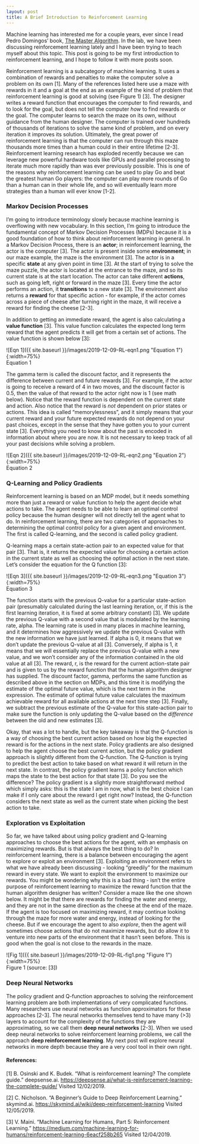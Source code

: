 ```yaml
---
layout: post
title: A Brief Introduction to Reinforcement Learning
---
```


Machine learning has interested me for a couple years, ever since I read Pedro Domingos’ book, [The Master Algorithm](http://benjaminsonemma9.wixsite.com/starshiptoadventure/single-post/2018/09/30/Reading-List-May---September-2018). In the lab, we have been discussing reinforcement learning lately and I have been trying to teach myself about this topic. This post is going to be my first introduction to reinforcement learning, and I hope to follow it with more posts soon. 

Reinforcement learning is a subcategory of machine learning. It uses a combination of rewards and penalties to make the computer solve a problem on its own [1]. Many of the references listed here use a maze with rewards in it and a goal at the end as an example of the kind of problem that reinforcement learning is good at solving (see Figure 1) [3]. The designer writes a reward function that encourages the computer to find rewards, and to look for the goal, but does not tell the computer *how* to find rewards or the goal. The computer learns to search the maze on its own, without guidance from the human designer. The computer is trained over hundreds of thousands of iterations to solve the same kind of problem, and on every iteration it improves its solution. Ultimately, the great power of reinforcement learning is that the computer can run through this maze thousands more times than a human could in their entire lifetime [2-3]. Reinforcement learning research has exploded recently because we can leverage new powerful hardware tools like GPUs and parallel processing to iterate much more rapidly than was ever previously possible. This is one of the reasons why reinforcement learning can be used to play Go and beat the greatest human Go players: the computer can play more rounds of Go than a human can in their whole life, and so will eventually learn more strategies than a human will ever know [1-2].  

### Markov Decision Processes     
I’m going to introduce terminology slowly because machine learning is overflowing with new vocabulary. In this section, I’m going to introduce the fundamental concept of Markov Decision Processes (MDPs) because it is a good foundation of how to think about reinforcement learning in general. In a Markov Decision Process, there is an **actor**; in reinforcement learning, the actor is the computer [3]. The actor is present inside some **environment**; in our maze example, the maze is the environment [3]. The actor is in a specific **state** at any given point in time [3]. At the start of trying to solve the maze puzzle, the actor is located at the entrance to the maze, and so its current state is at the start location. The actor can take different **actions**, such as going left, right or forward in the maze [3]. Every time the actor performs an action, it **transitions** to a new state [3]. The environment also returns a **reward** for that specific action - for example, if the actor comes across a piece of cheese after turning right in the maze, it will receive a reward for finding the cheese [2-3].  

In addition to getting an immediate reward, the agent is also calculating a **value function** [3]. This value function calculates the expected long term reward that the agent predicts it will get from a certain set of actions. The value function is shown below [3]: 

![Eqn 1]({{ site.baseurl }}/images/2019-12-09-RL-eqn1.png "Equation 1"){:width=75%}     
Equation 1

The gamma term is called the discount factor, and it represents the difference between current and future rewards [3]. For example, if the actor is going to receive a reward of 4 in two moves, and the discount factor is 0.5, then the value of that reward to the actor right now is 1 (see math below). Notice that the reward function is dependent on the current state and action. Also notice that the reward is *not* dependent on prior states or actions. This idea is called “memorylessness”, and it simply means that your current reward and your future expected rewards do not depend on your past choices, except in the sense that they have gotten you to your current state [3]. Everything you need to know about the past is encoded in information about where you are now. It is not necessary to keep track of all your past decisions while solving a problem. 

![Eqn 2]({{ site.baseurl }}/images/2019-12-09-RL-eqn2.png "Equation 2"){:width=75%}     
Equation 2

### Q-Learning and Policy Gradients     
Reinforcement learning is based on an MDP model, but it needs something more than just a reward or value function to help the agent decide what actions to take. The agent needs to be able to learn an optimal control policy because the human designer will not directly tell the agent what to do. In reinforcement learning, there are two categories of approaches to determining the optimal control policy for a given agent and environment. The first is called Q-learning, and the second is called policy gradient. 

Q-learning maps a certain state-action pair to an expected value for that pair [3]. That is, it returns the expected value for choosing a certain action in the current state as well as choosing the optimal action in the next state. Let’s consider the equation for the Q function [3]: 

![Eqn 3]({{ site.baseurl }}/images/2019-12-09-RL-eqn3.png "Equation 3"){:width=75%}     
Equation 3

The function starts with the previous Q-value for a particular state-action pair (presumably calculated during the last learning iteration, or, if this is the first learning iteration, it is fixed at some arbitrary constant) [3]. We update the previous Q-value with a second value that is modulated by the learning rate, alpha. The learning rate is used in many places in machine learning, and it determines how aggressively we update the previous Q-value with the new information we have just learned. If alpha is 0, it means that we don’t update the previous Q-value at all [3]. Conversely, if alpha is 1, it means that we will essentially replace the previous Q-value with a new value, and we won’t consider any of the information contained in the old value at all [3]. The reward, r, is the reward for the current action-state pair and is given to us by the reward function that the human algorithm designer has supplied. The discount factor, gamma, performs the same function as described above in the section on MDPs, and this time it is modifying the estimate of the optimal future value, which is the next term in the expression. The estimate of optimal future value calculates the maximum achievable reward for all available actions at the next time step [3]. Finally, we subtract the previous estimate of the Q-value for this state-action pair to make sure the function is only updating the Q-value based on the *difference* between the old and new estimates [3]. 

Okay, that was a lot to handle, but the key takeaway is that the Q-function is a way of choosing the best current action based on how big the expected reward is for the actions in the next state. Policy gradients are also designed to help the agent choose the best current action, but the policy gradient approach is slightly different from the Q-function. The Q-function is trying to predict the best action to take based on what reward it will return in the next state. In contrast, the policy gradient learns a policy function which maps the state to the best action for that state [3]. Do you see the difference? The policy gradient is a slightly more straightforward method which simply asks: this is the state I am in now, what is the best choice I can make if I only care about the reward I get right now? Instead, the Q-function considers the next state as well as the current state when picking the best action to take. 

### Exploration vs Exploitation     
So far, we have talked about using policy gradient and Q-learning approaches to choose the best actions for the agent, with an emphasis on maximizing rewards. But is that always the best thing to do? In reinforcement learning, there is a balance between encouraging the agent to explore or exploit an environment [3]. Exploiting an environment refers to what we have already been discussing - looking “greedily” for the maximum reward in every state. We want to exploit the environment to maximize our rewards. You might be wondering why this is a bad thing - isn’t the entire purpose of reinforcement learning to maximize the reward function that the human algorithm designer has written? Consider a maze like the one shown below. It might be that there are rewards for finding the water and energy, and they are not in the same direction as the cheese at the end of the maze. If the agent is too focused on maximizing reward, it may continue looking through the maze for more water and energy, instead of looking for the cheese. But if we encourage the agent to also *explore*, then the agent will sometimes choose actions that do not maximize rewards, but do allow it to venture into new parts of the environment that it hasn’t seen before. This is good when the goal is not close to the rewards in the maze. 

![Fig 1]({{ site.baseurl }}/images/2019-12-09-RL-fig1.png "Figure 1"){:width=75%}     
Figure 1 (source: [3])

### Deep Neural Networks      
The policy gradient and Q-function approaches to solving the reinforcement learning problem are both implementations of very complicated functions. Many researchers use neural networks as function approximators for these approaches [2-3]. The neural networks themselves tend to have many (>3) layers to account for the complexity of the functions they are approximating, so we call them **deep neural networks** [2-3]. When we used deep neural networks to solve reinforcement learning problems, we call the approach **deep reinforcement learning**. My next post will explore neural networks in more depth because they are a very cool tool in their own right. 

#### References:      

[1] B. Osinski and K. Budek. “What is reinforcement learning? The complete guide.” deepsense.ai. <https://deepsense.ai/what-is-reinforcement-learning-the-complete-guide/> Visited 12/02/2019. 

[2] C. Nicholson. “A Beginner’s Guide to Deep Reinforcement Learning.” skymind.ai. <https://skymind.ai/wiki/deep-reinforcement-learning> Visited 12/05/2019. 

[3] V. Maini. “Machine Learning for Humans, Part 5: Reinforcement Learning.” <https://medium.com/machine-learning-for-humans/reinforcement-learning-6eacf258b265> Visited 12/04/2019. 
